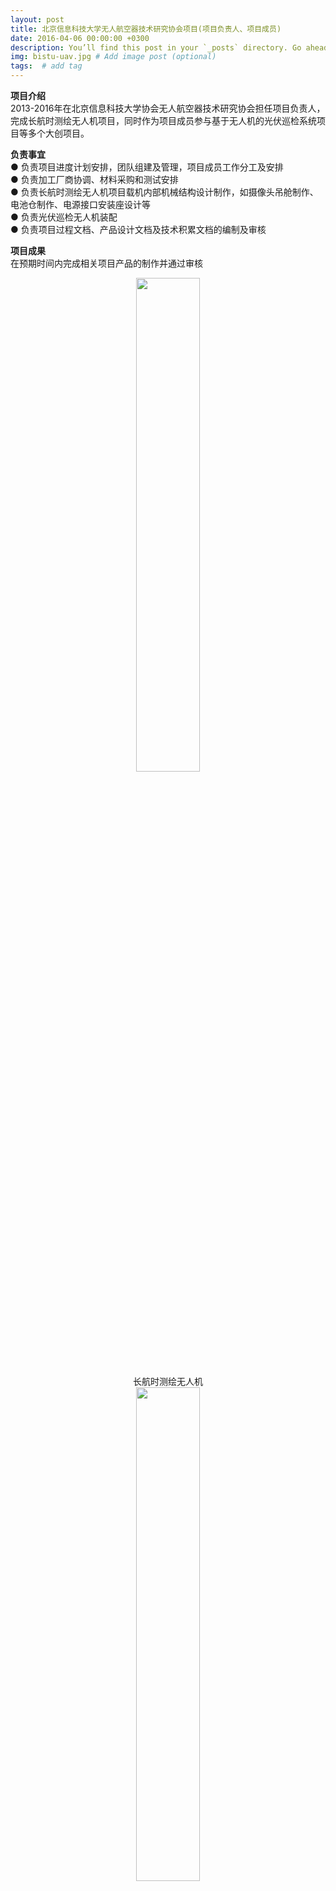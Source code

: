 ```yaml
---
layout: post
title: 北京信息科技大学无人航空器技术研究协会项目(项目负责人、项目成员)
date: 2016-04-06 00:00:00 +0300
description: You’ll find this post in your `_posts` directory. Go ahead and edit it and re-build the site to see your changes. # Add post description (optional)
img: bistu-uav.jpg # Add image post (optional)
tags:  # add tag
---
```

**项目介绍**  
2013-2016年在北京信息科技大学协会无人航空器技术研究协会担任项目负责人，完成长航时测绘无人机项目，同时作为项目成员参与基于无人机的光伏巡检系统项目等多个大创项目。 

**负责事宜**   
●  负责项目进度计划安排，团队组建及管理，项目成员工作分工及安排  
●  负责加工厂商协调、材料采购和测试安排  
●  负责长航时测绘无人机项目载机内部机械结构设计制作，如摄像头吊舱制作、电池仓制作、电源接口安装座设计等  
●  负责光伏巡检无人机装配  
●  负责项目过程文档、产品设计文档及技术积累文档的编制及审核 

**项目成果**   
在预期时间内完成相关项目产品的制作并通过审核
<div align="center"><img width="45%" height="45%" src="{{site.baseurl}}/assets/img/bistu-uav01.png"/></div>  
<center>
长航时测绘无人机
</center> 
<div align="center"><img width="45%" height="45%" src="{{site.baseurl}}/assets/img/bistu-uav02.png"/></div>  
<center>
光伏巡检无人机
</center> 
